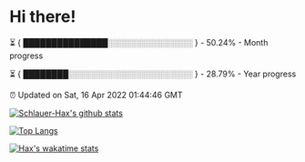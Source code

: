 # Hi there!

⏳ { ███████████████░░░░░░░░░░░░░░░ } - 50.24% - Month progress

⏳ { ████████░░░░░░░░░░░░░░░░░░░░░░ } - 28.79% - Year progress

⏰ Updated on Sat, 16 Apr 2022 01:44:46 GMT


[![Schlauer-Hax's github stats](https://github-readme-stats.vercel.app/api?username=Schlauer-Hax&show_icons=true&theme=dark&count_private=true)](https://github.com/Schlauer-Hax)


[![Top Langs](https://github-readme-stats.vercel.app/api/top-langs/?username=Schlauer-Hax&layout=compact&theme=dark)](https://github.com/Schlauer-Hax?tab=repositories)


[![Hax's wakatime stats](https://github-readme-stats.vercel.app/api/wakatime?username=Hax&theme=dark)](https://wakatime.com/@Hax)

